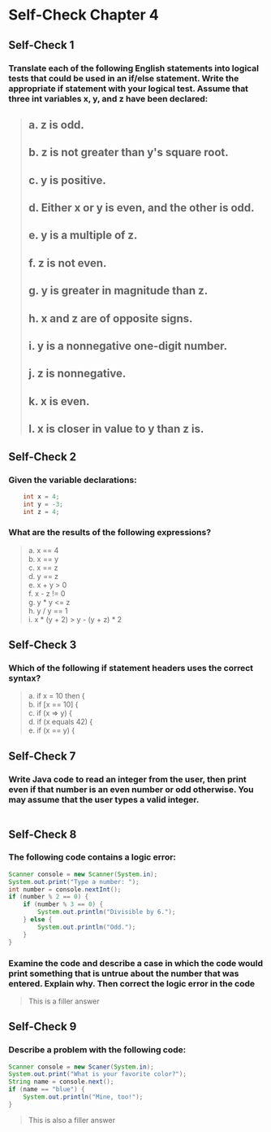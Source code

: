 # Self-Check Chapter 4

## Self-Check 1
### Translate each of the following English statements into logical tests that could be used in an if/else statement. Write the appropriate if statement with your logical test. Assume that three int variables x, y, and z have been declared:
> a. z is odd.  
> -  
> b. z is not greater than y's square root.  
> -  
> c. y is positive.  
> -  
> d. Either x or y is even, and the other is odd.  
> -  
> e. y is a multiple of z.  
> -  
> f. z is not even.  
> -  
> g. y is greater in magnitude than z.  
> -  
> h. x and z are of opposite signs.  
> -  
> i. y is a nonnegative one-digit number.  
> -  
> j. z is nonnegative.  
> -  
> k. x is even.  
> -  
> l. x is closer in value to y than z is.  
> -  
## Self-Check 2
### Given the variable declarations:
```java
    int x = 4;
    int y = -3;
    int z = 4;
```
### What are the results of the following expressions? 
> a. x == 4  
> b. x == y  
> c. x == z  
> d. y == z  
> e. x + y > 0  
> f. x - z != 0  
> g. y * y <= z  
> h. y / y == 1  
> i. x * (y + 2) > y - (y + z) * 2  
## Self-Check 3
### Which of the following if statement headers uses the correct syntax?
> a. if x = 10 then {  
> b. if [x == 10] {  
> c. if (x => y) {  
> d. if (x equals 42) {  
> e. if (x == y) {  

## Self-Check 7
### Write Java code to read an integer from the user, then print even if that number is an even number or odd otherwise. You may assume that the user types a valid integer.
```java

```

## Self-Check 8
### The following code contains a logic error:
```java
Scanner console = new Scanner(System.in);
System.out.print("Type a number: ");
int number = console.nextInt();
if (number % 2 == 0) {
	if (number % 3 == 0) {
		System.out.println("Divisible by 6.");
	} else {
		System.out.println("Odd.");
	}
}
```
### Examine the code and describe a case in which the code would print something that is untrue about the number that was entered. Explain why. Then correct the logic error in the code
> This is a filler answer  

## Self-Check 9
### Describe a problem with the following code:
```java
Scanner console = new Scaner(System.in);
System.out.print("What is your favorite color?");
String name = console.next();
if (name == "blue") {
	System.out.println("Mine, too!");
}
```
> This is also a filler answer  